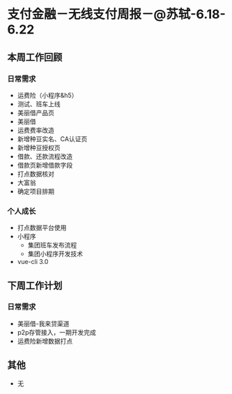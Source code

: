 # 支付金融－无线支付周报－@苏轼-6.18-6.22

## 本周工作回顾

### 日常需求

- 运费险（小程序&h5）
 - 测试、班车上线
- 美丽借产品页
- 美丽借
 - 运费费率改造
 - 新增种豆实名、CA认证页
 - 新增种豆授权页
 - 借款、还款流程改造
 - 借款页新增借款字段
 - 打点数据核对
- 大富翁
 - 确定项目排期


### 个人成长

- 打点数据平台使用
- 小程序
    - 集团班车发布流程
    - 集团小程序开发技术
- vue-cli 3.0

## 下周工作计划

### 日常需求

- 美丽借-我来贷渠道
- p2p存管接入，一期开发完成
- 运费险新增数据打点


## 其他

- 无


